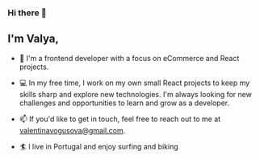 ### Hi there 👋
## I'm Valya,

- 🔭 I'm a frontend developer with a focus on eCommerce and React projects.

- 💻 In my free time, I work on my own small React projects to keep my skills sharp and explore new technologies. I'm always looking for new challenges and opportunities to learn and grow as a developer.

- 📫 If you'd like to get in touch, feel free to reach out to me at valentinavogusova@gmail.com.

- :surfer: I live in Portugal and enjoy surfing and biking
